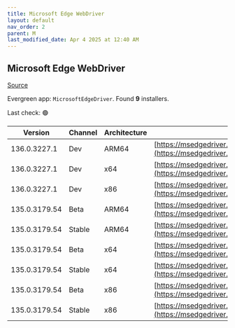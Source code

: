 ```yaml
---
title: Microsoft Edge WebDriver
layout: default
nav_order: 2
parent: M
last_modified_date: Apr 4 2025 at 12:40 AM
---
```


## Microsoft Edge WebDriver

[Source](https://www.microsoft.com/edge)

Evergreen app: `MicrosoftEdgeDriver`. Found **9** installers.

Last check: 🟢

| Version       | Channel | Architecture | URI                                                                                                                                            |
| ------------- | ------- | ------------ | ---------------------------------------------------------------------------------------------------------------------------------------------- |
| 136.0.3227.1  | Dev     | ARM64        | [https://msedgedriver.azureedge.net/136.0.3227.1/edgedriver_arm64.zip](https://msedgedriver.azureedge.net/136.0.3227.1/edgedriver_arm64.zip)   |
| 136.0.3227.1  | Dev     | x64          | [https://msedgedriver.azureedge.net/136.0.3227.1/edgedriver_win64.zip](https://msedgedriver.azureedge.net/136.0.3227.1/edgedriver_win64.zip)   |
| 136.0.3227.1  | Dev     | x86          | [https://msedgedriver.azureedge.net/136.0.3227.1/edgedriver_win32.zip](https://msedgedriver.azureedge.net/136.0.3227.1/edgedriver_win32.zip)   |
| 135.0.3179.54 | Beta    | ARM64        | [https://msedgedriver.azureedge.net/135.0.3179.54/edgedriver_arm64.zip](https://msedgedriver.azureedge.net/135.0.3179.54/edgedriver_arm64.zip) |
| 135.0.3179.54 | Stable  | ARM64        | [https://msedgedriver.azureedge.net/135.0.3179.54/edgedriver_arm64.zip](https://msedgedriver.azureedge.net/135.0.3179.54/edgedriver_arm64.zip) |
| 135.0.3179.54 | Beta    | x64          | [https://msedgedriver.azureedge.net/135.0.3179.54/edgedriver_win64.zip](https://msedgedriver.azureedge.net/135.0.3179.54/edgedriver_win64.zip) |
| 135.0.3179.54 | Stable  | x64          | [https://msedgedriver.azureedge.net/135.0.3179.54/edgedriver_win64.zip](https://msedgedriver.azureedge.net/135.0.3179.54/edgedriver_win64.zip) |
| 135.0.3179.54 | Beta    | x86          | [https://msedgedriver.azureedge.net/135.0.3179.54/edgedriver_win32.zip](https://msedgedriver.azureedge.net/135.0.3179.54/edgedriver_win32.zip) |
| 135.0.3179.54 | Stable  | x86          | [https://msedgedriver.azureedge.net/135.0.3179.54/edgedriver_win32.zip](https://msedgedriver.azureedge.net/135.0.3179.54/edgedriver_win32.zip) |
